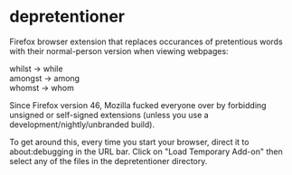 # depretentioner
Firefox browser extension that replaces occurances of pretentious words with their normal-person version when viewing webpages:
  
whilst  -> while  
amongst -> among  
whomst  -> whom  
  
Since Firefox version 46, Mozilla fucked everyone over by forbidding unsigned or self-signed extensions (unless you use a development/nightly/unbranded build).

To get around this, every time you start your browser, direct it to about:debugging in the URL bar.  Click on "Load Temporary Add-on" then select any of the files in the depretentioner directory.
